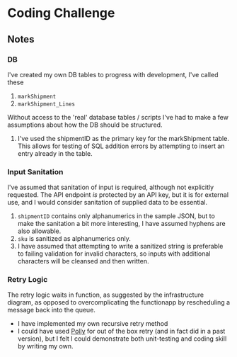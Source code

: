 # Coding Challenge

## Notes

### DB

I've created my own DB tables to progress with development, I've called these

1. `markShipment`
1. `markShipment_Lines`

Without access to the 'real' database tables / scripts I've had to make a few assumptions about how the DB should be structured.

1. I've used the shipmentID as the primary key for the markShipment table.  This allows for testing of SQL addition errors by attempting to insert an entry already in the table.

### Input Sanitation

I've assumed that sanitation of input is required, although not explicitly requested. The API endpoint *is* protected by an API key, but it is for external use, and I would consider sanitation of supplied data to be essential. 

1. `shipmentID` contains only alphanumerics in the sample JSON, but to make the sanitation a bit more interesting, I have assumed hyphens are also allowable.
1. `sku` is sanitized as alphanumerics only.
1. I have assumed that attempting to write a sanitized string is preferable to failing validation for invalid characters, so inputs with additional characters will be cleansed and then written.

### Retry Logic

The retry logic waits in function, as suggested by the infrastructure diagram, as opposed to overcomplicating the functionapp by rescheduling a message back into the queue.
- I have implemented my own recursive retry method
- I could have used [Polly](https://www.pollydocs.org/) for out of the box retry (and in fact did in a past version), but I felt I could demonstrate both unit-testing and coding skill by writing my own.